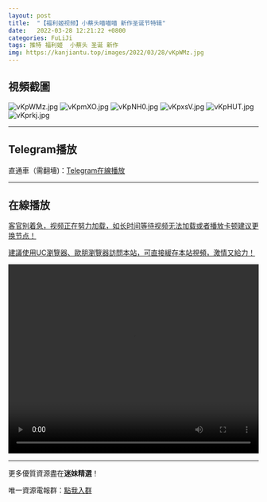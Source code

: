 ```yaml
---
layout: post
title:  "【福利姬视频】小蔡头喵喵喵 新作圣诞节特辑"
date:   2022-03-28 12:21:22 +0800
categories: FuLiJi
tags: 推特 福利姬  小蔡头 圣诞 新作
img: https://kanjiantu.top/images/2022/03/28/vKpWMz.jpg
---
```



## 視頻截圖

![vKpWMz.jpg](https://kanjiantu.top/images/2022/03/28/vKpWMz.jpg)
![vKpmXO.jpg](https://kanjiantu.top/images/2022/03/28/vKpmXO.jpg)
![vKpNH0.jpg](https://kanjiantu.top/images/2022/03/28/vKpNH0.jpg)
![vKpxsV.jpg](https://kanjiantu.top/images/2022/03/28/vKpxsV.jpg)
![vKpHUT.jpg](https://kanjiantu.top/images/2022/03/28/vKpHUT.jpg)
![vKprkj.jpg](https://kanjiantu.top/images/2022/03/28/vKprkj.jpg)

* * *
## Telegram播放

直通車（需翻墻)：[Telegram在線播放](https://t.me/mimeijingxuan/406)

* * *
## 在線播放
<u>客官别着急，视频正在努力加载，如长时间等待视频无法加载或者播放卡顿建议更换节点！</u>

<u>建議使用UC瀏覽器、歐朋瀏覽器訪問本站，可直接緩存本站視頻，激情又給力！</u>
<center><video src="https://cdn.publer.io/uploads/videos/6246bf30db2797343b2496ac/13d23bedd52155947a1d5ec085dcf8d0.mp4" width="100%" height="380px" controls="controls"></video></center>


* * *
更多優質資源盡在**迷妹精選**！

唯一資源電報群：[點我入群](https://t.me/mimeijingxuan)


